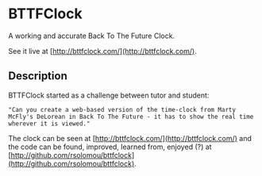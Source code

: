 BTTFClock
========

A working and accurate Back To The Future Clock.

See it live at [http://bttfclock.com/](http://bttfclock.com/).

Description
-----------

BTTFClock started as a challenge between tutor and student:

	"Can you create a web-based version of the time-clock from Marty McFly's DeLorean in Back To The Future - it has to show the real time wherever it is viewed."

The clock can be seen at [http://bttfclock.com/](http://bttfclock.com/) and the code can be found, improved, learned from, enjoyed (?) at [http://github.com/rsolomou/bttfclock](http://github.com/rsolomou/bttfclock).